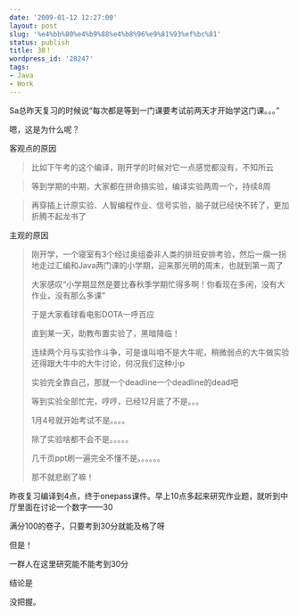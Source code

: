 ```yaml
---
date: '2009-01-12 12:27:00'
layout: post
slug: '%e4%bb%80%e4%b9%88%e4%b8%96%e9%81%93%ef%bc%81'
status: publish
title: 30！
wordpress_id: '28247'
tags:
- Java
- Work
---
```


Sa总昨天复习的时候说“每次都是等到一门课要考试前两天才开始学这门课。。。”

 

嗯，这是为什么呢？

 

客观点的原因

 

>   
> 
> 比如下午考的这个编译，刚开学的时候对它一点感觉都没有，不知所云

 

>   
> 
> 等到学期的中期，大家都在拼命搞实验，编译实验两周一个，持续8周

 

>   
> 
> 再穿插上计原实验、人智编程作业、信号实验，脑子就已经快不转了，更加折腾不起龙书了

 

主观的原因

 

>   
> 
> 刚开学，一个寝室有3个经过奥组委非人类的排班安排考验，然后一瘸一拐地走过汇编和Java两门课的小学期，迎来那光明的周末，也就到第一周了
> 
>    
> 
> 大家感叹“小学期显然是要比春秋季学期忙得多啊！你看现在多闲，没有大作业，没有那么多课”
> 
>    
> 
> 于是大家看球看电影DOTA一呼百应
> 
>    
> 
> 直到某一天，助教布置实验了，黑暗降临！
> 
>    
> 
> 连续两个月与实验作斗争，可是谁叫咱不是大牛呢，稍微弱点的大牛做实验还得跟大牛中的大牛讨论，何况我们这种小p
> 
>    
> 
> 实验完全靠自己，那就一个deadline一个deadline的dead吧
> 
>    
> 
> 等到实验全部忙完，哼哼，已经12月底了不是。。。
> 
>    
> 
> 1月4号就开始考试不是。。。。
> 
>    
> 
> 除了实验啥都不会不是。。。。。
> 
>    
> 
> 几千页ppt刷一遍完全不懂不是。。。。。。
> 
>    
> 
> 那不就悲剧了嘛！

 

昨夜复习编译到4点，终于onepass课件。早上10点多起来研究作业题，就听到中厅里面在讨论一个数字——30

 

满分100的卷子，只要考到30分就能及格了呀

 

但是！

 

一群人在这里研究能不能考到30分

 

结论是

 

没把握。
